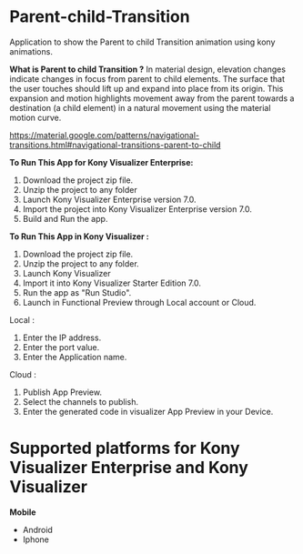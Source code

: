 # Parent-child-Transition

Application to show the Parent to child Transition animation using kony animations.

**What is Parent to child Transition ?**
In material design, elevation changes indicate changes in focus from parent to child elements. The surface that the user touches should lift up and expand into place from its origin. This expansion and motion highlights movement away from the parent towards a destination (a child element) in a natural movement using the material motion curve.

 https://material.google.com/patterns/navigational-transitions.html#navigational-transitions-parent-to-child


**To Run This App for Kony Visualizer Enterprise:**

1. Download the project zip file.
2. Unzip the project to any folder
3. Launch Kony Visualizer Enterprise version 7.0.
4. Import the project into Kony Visualizer Enterprise version 7.0.
5. Build and Run the app.

**To Run This App in Kony Visualizer :**

1. Download the project zip file.
2. Unzip the project to any folder.
3. Launch Kony Visualizer
4. Import it into Kony Visualizer Starter Edition 7.0.
5. Run the app as "Run Studio".
6. Launch in Functional Preview through Local account or Cloud.

Local :

1. Enter the IP address.
2. Enter the port value.
3. Enter the Application name.

Cloud :

1. Publish App Preview.
2. Select the channels to publish.
3. Enter the generated code in visualizer App Preview in your Device.




# Supported platforms for Kony Visualizer Enterprise and Kony Visualizer
**Mobile**
 * Android
 * Iphone

